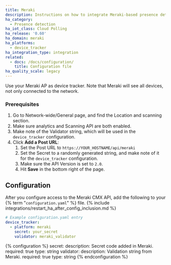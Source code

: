 ```yaml
---
title: Meraki
description: Instructions on how to integrate Meraki-based presence detection into Home Assistant.
ha_category:
  - Presence detection
ha_iot_class: Cloud Polling
ha_release: '0.60'
ha_domain: meraki
ha_platforms:
  - device_tracker
ha_integration_type: integration
related:
  - docs: /docs/configuration/
    title: Configuration file
ha_quality_scale: legacy
---
```


Use your Meraki AP as device tracker. Note that Meraki will see all devices, not only connected to the network.

### Prerequisites

1. Go to Network-wide/General page, and find the Location and scanning section.
2. Make sure analytics and Scanning API are both enabled.
3. Make note of the Validator string, which will be used in the `device_tracker` configuration.
4. Click **Add a Post URL**:
   1. Set the Post URL to `https://YOUR_HOSTNAME/api/meraki`
   2. Set the Secret to a randomly generated string, and make note of it for the `device_tracker` configuration.
   3. Make sure the API Version is set to `2.0`.
   4. Hit **Save** in the bottom right of the page.

## Configuration

After you configure access to the Meraki CMX API, add the following to your {% term "`configuration.yaml`" %} file.
{% include integrations/restart_ha_after_config_inclusion.md %}

```yaml
# Example configuration.yaml entry
device_tracker:
  - platform: meraki
    secret: your_secret
    validator: meraki_validator
```

{% configuration %}
  secret:
    description: Secret code added in Meraki.
    required: true
    type: string
  validator:
    description: Validation string from Meraki.
    required: true
    type: string
{% endconfiguration %}
